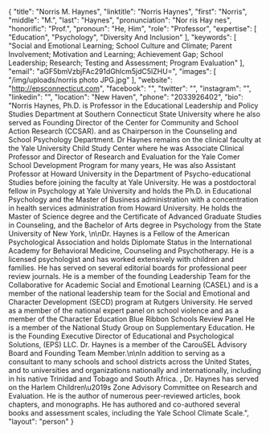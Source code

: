{
  "title": "Norris M. Haynes",
  "linktitle": "Norris Haynes",
  "first": "Norris",
  "middle": "M.",
  "last": "Haynes",
  "pronunciation": "Nor ris      Hay nes",
  "honorific": "Prof.",
  "pronoun": "He, Him",
  "role": "Professor",
  "expertise": [
    "Education",
    "Psychology",
    "Diversity And Inclusion"
  ],
  "keywords": [
    "Social and Emotional Learning; School Culture and Climate; Parent Involvement; Motivation and Learning; Achievement Gap; School Leadership; Research; Testing and Assessment; Program Evaluation"
  ],
  "email": "aGF5bmVzbjFAc291dGhlcm5jdC5lZHU=",
  "images": [
    "/img/uploads/norris photo  JPG.jpg"
  ],
  "website": "http://epsconnecticut.com",
  "facebook": "",
  "twitter": "",
  "instagram": "",
  "linkedin": "",
  "location": "New Haven",
  "phone": "2033926402",
  "bio": "Norris Haynes, Ph.D. is Professor in the Educational Leadership and Policy Studies Department at Southern Connecticut State University where he also served as Founding Director of the Center for Community and School Action Research (CCSAR). and as Chairperson in the Counseling and School Psychology Department. Dr Haynes remains on the clinical faculty at the Yale University Child Study Center where he was Associate Clinical Professor and Director of Research and Evaluation for the Yale Comer School Development Program for many years, He was also Assistant Professor at Howard University in the Department of Psycho-educational Studies before joining the faculty at Yale University. He was a postdoctoral fellow in Psychology at Yale University and holds the Ph.D. in Educational Psychology and the Master of Business administration with a concentration in health services administration from Howard University. He holds the Master of Science degree and the Certificate of Advanced Graduate Studies in Counseling, and the Bachelor of Arts degree in Psychology from the State University of New York, \n\nDr. Haynes is a Fellow of the American Psychological Association and holds Diplomate Status in the International Academy for Behavioral Medicine, Counseling and Psychotherapy. He is a licensed psychologist and has worked extensively with children and families. He has served on several editorial boards for professional peer review journals. He is a member of the founding Leadership Team for the Collaborative for Academic Social and Emotional Learning (CASEL) and is a member of the national leadership team for the Social and Emotional and Character Development (SECD) program at Rutgers University. He served as a member of the national expert panel on school violence and as a member of the Character Education Blue Ribbon Schools Review Panel He is a member of the National Study Group on Supplementary Education. He is the Founding Executive Director of Educational and Psychological Solutions, (EPS) LLC. Dr. Haynes is a member of the CarouSEL Advisory Board and Founding Team Member.\n\nIn addition to serving as a consultant to many schools and school districts across the United States, and to universities and organizations nationally and internationally, including in his native Trinidad and Tobago and South Africa. , Dr. Haynes has served on the Harlem Children\u2019s Zone Advisory Committee on Research and Evaluation. He is the author of numerous peer-reviewed articles, book chapters, and monographs. He has authored and co-authored several books and assessment scales, including the Yale School Climate Scale.",
  "layout": "person"
}
